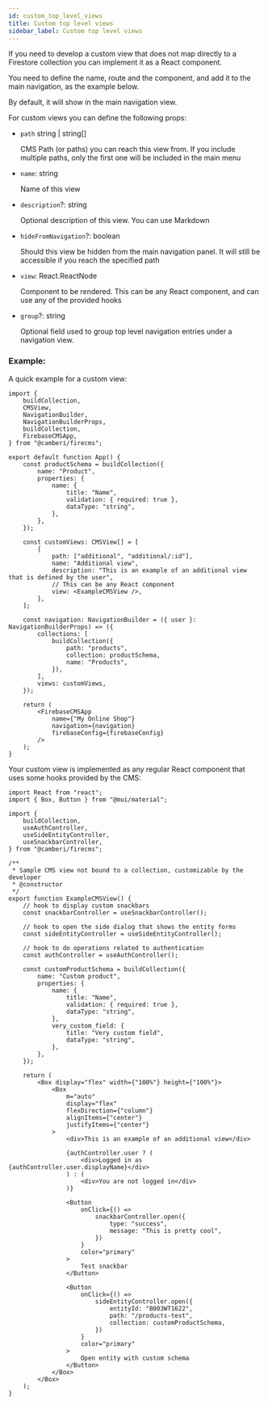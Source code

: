 ```yaml
---
id: custom_top_level_views
title: Custom top level views
sidebar_label: Custom top level views
---
```


If you need to develop a custom view that does not map directly to a Firestore
collection you can implement it as a React component.

You need to define the name, route and the component, and add it to the main
navigation, as the example below.

By default, it will show in the main navigation view.

For custom views you can define the following props:

- `path` string | string[]

    CMS Path (or paths) you can reach this view from.
    If you include multiple paths, only the first one will be included in the
    main menu

- `name`: string

    Name of this view

- `description`?: string

    Optional description of this view. You can use Markdown

- `hideFromNavigation`?: boolean

    Should this view be hidden from the main navigation panel.
    It will still be accessible if you reach the specified path

- `view`: React.ReactNode

    Component to be rendered. This can be any React component, and can use any
    of the provided hooks

- `group`?: string

    Optional field used to group top level navigation entries under a
    navigation view.

### Example:

A quick example for a custom view:

```tsx
import {
    buildCollection,
    CMSView,
    NavigationBuilder,
    NavigationBuilderProps,
    buildCollection,
    FirebaseCMSApp,
} from "@camberi/firecms";

export default function App() {
    const productSchema = buildCollection({
        name: "Product",
        properties: {
            name: {
                title: "Name",
                validation: { required: true },
                dataType: "string",
            },
        },
    });

    const customViews: CMSView[] = [
        {
            path: ["additional", "additional/:id"],
            name: "Additional view",
            description: "This is an example of an additional view that is defined by the user",
            // This can be any React component
            view: <ExampleCMSView />,
        },
    ];

    const navigation: NavigationBuilder = ({ user }: NavigationBuilderProps) => ({
        collections: [
            buildCollection({
                path: "products",
                collection: productSchema,
                name: "Products",
            }),
        ],
        views: customViews,
    });

    return (
        <FirebaseCMSApp
            name={"My Online Shop"}
            navigation={navigation}
            firebaseConfig={firebaseConfig}
        />
    );
}
```

Your custom view is implemented as any regular React component that uses
some hooks provided by the CMS:

```tsx
import React from "react";
import { Box, Button } from "@mui/material";

import {
    buildCollection,
    useAuthController,
    useSideEntityController,
    useSnackbarController,
} from "@camberi/firecms";

/**
 * Sample CMS view not bound to a collection, customizable by the developer
 * @constructor
 */
export function ExampleCMSView() {
    // hook to display custom snackbars
    const snackbarController = useSnackbarController();

    // hook to open the side dialog that shows the entity forms
    const sideEntityController = useSideEntityController();

    // hook to do operations related to authentication
    const authController = useAuthController();

    const customProductSchema = buildCollection({
        name: "Custom product",
        properties: {
            name: {
                title: "Name",
                validation: { required: true },
                dataType: "string",
            },
            very_custom_field: {
                title: "Very custom field",
                dataType: "string",
            },
        },
    });

    return (
        <Box display="flex" width={"100%"} height={"100%"}>
            <Box
                m="auto"
                display="flex"
                flexDirection={"column"}
                alignItems={"center"}
                justifyItems={"center"}
            >
                <div>This is an example of an additional view</div>

                {authController.user ? (
                    <div>Logged in as {authController.user.displayName}</div>
                ) : (
                    <div>You are not logged in</div>
                )}

                <Button
                    onClick={() =>
                        snackbarController.open({
                            type: "success",
                            message: "This is pretty cool",
                        })
                    }
                    color="primary"
                >
                    Test snackbar
                </Button>

                <Button
                    onClick={() =>
                        sideEntityController.open({
                            entityId: "B003WT1622",
                            path: "/products-test",
                            collection: customProductSchema,
                        })
                    }
                    color="primary"
                >
                    Open entity with custom schema
                </Button>
            </Box>
        </Box>
    );
}
```
